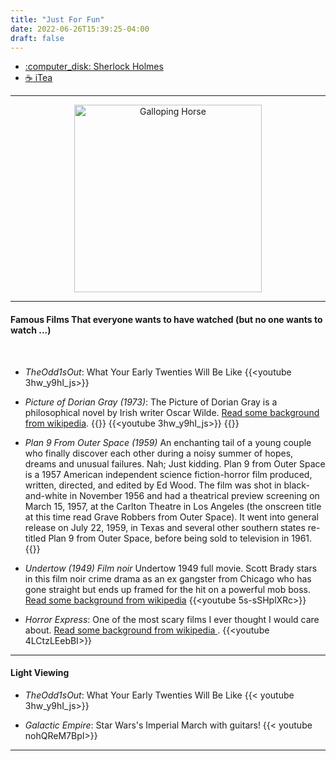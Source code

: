 ```yaml
---
title: "Just For Fun"
date: 2022-06-26T15:39:25-04:00
draft: false
---
```

+ [:computer_disk: Sherlock Holmes](/forfun/sherlockholmes/sherlockholmes)
+ [:coffee: iTea](/forfun/itea/itea)

---
<center>
<img src="/images/forfun/muybridge_race_horse_animated.gif" alt="Galloping Horse" style="width:300px;"/>
</center>


<!-- ![Galloping Horse](/images/forfun/muybridge_race_horse_animated.gif) -->

---

#### Famous Films That everyone wants to have watched (but no one wants to watch ...)



<!-- add a line drop -->
<center>
&#x200B;
</center>


+ _TheOdd1sOut_: What Your Early Twenties Will Be Like
{{<youtube 3hw_y9hI_js>}}

+ _Picture of Dorian Gray (1973)_: The Picture of Dorian Gray is a philosophical novel by Irish writer Oscar Wilde.
[Read some background from wikipedia](https://en.wikipedia.org/wiki/The_Picture_of_Dorian_Gray).
{{<youtube p5Khfvkw1lE>}}
{{<youtube 3hw_y9hI_js>}}
{{<youtube bTCQhMMfse0>}}

+ _Plan 9 From Outer Space (1959)_
An enchanting tail of a young couple who finally discover each other during a noisy summer of hopes, dreams and unusual failures. Nah; Just kidding. Plan 9 from Outer Space is a 1957 American independent science fiction-horror film produced, written, directed, and edited by Ed Wood. The film was shot in black-and-white in November 1956 and had a theatrical preview screening on March 15, 1957, at the Carlton Theatre in Los Angeles (the onscreen title at this time read Grave Robbers from Outer Space). It went into general release on July 22, 1959, in Texas and several other southern states re-titled Plan 9 from Outer Space, before being sold to television in 1961.
{{<youtube Ln7WF78PolA>}}


+ _Undertow (1949) Film noir_
Undertow 1949 full movie. Scott Brady stars in this film noir crime drama as an ex gangster from Chicago who has gone straight but ends up framed for the hit on a powerful mob boss.
[Read some background from wikipedia](https://en.wikipedia.org/wiki/Undertow_(1949_film))
{{<youtube 5s-sSHplXRc>}}


+ _Horror Express_: One of the most scary films I ever thought I would care about. [Read some background from wikipedia ](https://en.wikipedia.org/wiki/Horror_Express).
{{<youtube 4LCtzLEebBI>}}

---

#### Light Viewing

+ _TheOdd1sOut_: What Your Early Twenties Will Be Like
{{< youtube 3hw_y9hI_js>}}

+ _Galactic Empire_: Star Wars's Imperial March with guitars!
{{< youtube nohQReM7BpI>}}

---